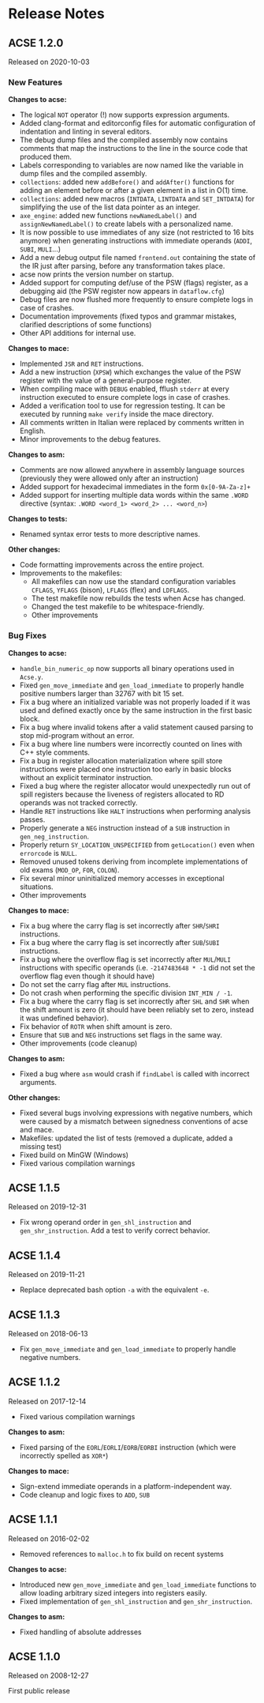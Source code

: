# Release Notes

## ACSE 1.2.0

Released on 2020-10-03

### New Features

**Changes to acse:**

- The logical `NOT` operator (!) now supports expression arguments.
- Added clang-format and editorconfig files for automatic configuration of
  indentation and linting in several editors.
- The debug dump files and the compiled assembly now contains comments that map
  the instructions to the line in the source code that produced them.
- Labels corresponding to variables are now named like the variable in dump
  files and the compiled assembly.
- `collections`: added new `addBefore()` and `addAfter()` functions for adding
  an element before or after a given element in a list in O(1) time.
- `collections`: added new macros (`INTDATA`, `LINTDATA` and `SET_INTDATA`) for
  simplifying the use of the list data pointer as an integer.
- `axe_engine`: added new functions `newNamedLabel()` and
  `assignNewNamedLabel()` to create labels with a personalized name. 
- It is now possible to use immediates of any size (not restricted to 16 bits
  anymore) when generating instructions with immediate operands (`ADDI`, `SUBI`,
  `MULI`...)
- Add a new debug output file named `frontend.out` containing the state of the
  IR just after parsing, before any transformation takes place.
- acse now prints the version number on startup.
- Added support for computing def/use of the PSW (flags) register, as a
  debugging aid (the PSW register now appears in `dataflow.cfg`)
- Debug files are now flushed more frequently to ensure complete logs in case
  of crashes.
- Documentation improvements (fixed typos and grammar mistakes, clarified
  descriptions of some functions)
- Other API additions for internal use.

**Changes to mace:**

- Implemented `JSR` and `RET` instructions.
- Add a new instruction (`XPSW`) which exchanges the value of the PSW register
  with the value of a general-purpose register.
- When compiling mace with `DEBUG` enabled, fflush `stderr` at every instruction
  executed to ensure complete logs in case of crashes.
- Added a verification tool to use for regression testing. It can be executed
  by running `make verify` inside the mace directory.
- All comments written in Italian were replaced by comments written in English.
- Minor improvements to the debug features.

**Changes to asm:**

- Comments are now allowed anywhere in assembly language sources (previously
  they were allowed only after an instruction)
- Added support for hexadecimal immediates in the form `0x[0-9A-Za-z]+`
- Added support for inserting multiple data words within the same `.WORD`
  directive (syntax: `.WORD <word_1> <word_2> ... <word_n>`)

**Changes to tests:**

- Renamed syntax error tests to more descriptive names.

**Other changes:**

- Code formatting improvements across the entire project.
- Improvements to the makefiles:
  - All makefiles can now use the standard configuration variables `CFLAGS`,
    `YFLAGS` (bison), `LFLAGS` (flex) and `LDFLAGS`.
  - The test makefile now rebuilds the tests when Acse has changed.
  - Changed the test makefile to be whitespace-friendly.
  - Other improvements

### Bug Fixes

**Changes to acse:**

- `handle_bin_numeric_op` now supports all binary operations used in `Acse.y`.
- Fixed `gen_move_immediate` and `gen_load_immediate` to properly handle
  positive numbers larger than 32767 with bit 15 set.
- Fix a bug where an initialized variable was not properly loaded if it was
  used and defined exactly once by the same instruction in the first basic block.
- Fix a bug where invalid tokens after a valid statement caused parsing to stop
  mid-program without an error.
- Fix a bug where line numbers were incorrectly counted on lines with C++ style
  comments.
- Fix a bug in register allocation materialization where spill store
  instructions were placed one instruction too early in basic blocks without an
  explicit terminator instruction.
- Fixed a bug where the register allocator would unexpectedly run out of spill
  registers because the liveness of registers allocated to RD operands was not
  tracked correctly.
- Handle `RET` instructions like `HALT` instructions when performing analysis
  passes.
- Properly generate a `NEG` instruction instead of a `SUB` instruction in
  `gen_neg_instruction`.
- Properly return `SY_LOCATION_UNSPECIFIED` from `getLocation()` even when
  `errorcode` is `NULL`.
- Removed unused tokens deriving from incomplete implementations of old exams
  (`MOD_OP`, `FOR`, `COLON`).
- Fix several minor uninitialized memory accesses in exceptional situations.
- Other improvements

**Changes to mace:**

- Fix a bug where the carry flag is set incorrectly after `SHR`/`SHRI`
  instructions.
- Fix a bug where the carry flag is set incorrectly after `SUB`/`SUBI`
  instructions.
- Fix a bug where the overflow flag is set incorrectly after `MUL`/`MULI`
  instructions with specific operands (i.e. `-2147483648 * -1` did not set the
  overflow flag even though it should have)
- Do not set the carry flag after `MUL` instructions.
- Do not crash when performing the specific division `INT_MIN / -1`.
- Fix a bug where the carry flag is set incorrectly after `SHL` and `SHR` when
  the shift amount is zero (it should have been reliably set to zero, instead
  it was undefined behavior).
- Fix behavior of `ROTR` when shift amount is zero.
- Ensure that `SUB` and `NEG` instructions set flags in the same way.
- Other improvements (code cleanup)

**Changes to asm:**

- Fixed a bug where `asm` would crash if `findLabel` is called with incorrect
  arguments.

**Other changes:**

- Fixed several bugs involving expressions with negative numbers, which were
  caused by a mismatch between signedness conventions of acse and mace.
- Makefiles: updated the list of tests (removed a duplicate, added a missing
  test)
- Fixed build on MinGW (Windows)
- Fixed various compilation warnings

## ACSE 1.1.5

Released on 2019-12-31

- Fix wrong operand order in `gen_shl_instruction` and `gen_shr_instruction`.
  Add a test to verify correct behavior.

## ACSE 1.1.4

Released on 2019-11-21

- Replace deprecated bash option `-a` with the equivalent `-e`.

## ACSE 1.1.3

Released on 2018-06-13

- Fix `gen_move_immediate` and `gen_load_immediate` to properly handle negative
  numbers.

## ACSE 1.1.2

Released on 2017-12-14

- Fixed various compilation warnings

**Changes to asm:**
      
- Fixed parsing of the `EORL`/`EORLI`/`EORB`/`EORBI` instruction (which were
  incorrectly spelled as `XOR*`)

**Changes to mace:**

- Sign-extend immediate operands in a platform-independent way.
- Code cleanup and logic fixes to `ADD`, `SUB`

## ACSE 1.1.1

Released on 2016-02-02

- Removed references to `malloc.h` to fix build on recent systems

**Changes to acse:**

- Introduced new `gen_move_immediate` and `gen_load_immediate` functions to
  allow loading arbitrary sized integers into registers easily.
- Fixed implementation of `gen_shl_instruction` and `gen_shr_instruction`.

**Changes to asm:**

- Fixed handling of absolute addresses

## ACSE 1.1.0

Released on 2008-12-27

First public release

